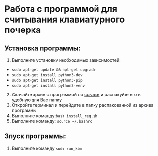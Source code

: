 # Работа с программой для считывания клавиатурного почерка

## Установка программы:
1. Выполните установку необходимых зависимостей:

- `sudo apt-get update && apt-get upgrade`
- `sudo apt-get install python3-dev`
- `sudo apt-get install python3-pip`
- `sudo apt-get install python3-venv`

2. Скачайте архив с программой по [ссылке]() и распакуйте его в удобную для Вас папку
3. Откройте терминал и перейдите в папку распакованной из архива программы
4. Выполните команду:`bash install_req.sh`
5. Выполните команду: `source ~/.bashrc`

## Зпуск программы:
1. Выполните команду `sudo run_kbm`
